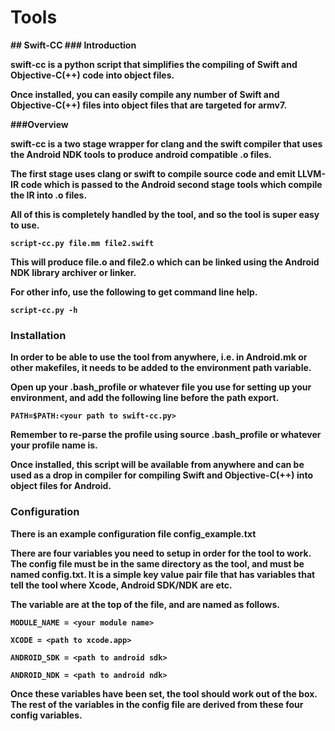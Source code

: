 # Tools
<b>
## Swift-CC
<b>
### Introduction

swift-cc is a python script that simplifies the compiling of Swift and Objective-C(++) code into object files.

Once installed, you can easily compile any number of Swift and Objective-C(++) files into object files that are targeted for armv7.


###Overview

swift-cc is a two stage wrapper for clang and the swift compiler that uses the Android NDK tools to produce android compatible .o files.

The first stage uses clang or swift to compile source code and emit LLVM-IR code which is passed to the Android second stage tools which compile the IR into .o files.

All of this is completely handled by the tool, and so the tool is super easy to use.

    script-cc.py file.mm file2.swift

This will produce file.o and file2.o which can be linked using the Android NDK library archiver or linker.

For other info, use the following to get command line help.

    script-cc.py -h
 

### Installation

In order to be able to use the tool from anywhere, i.e. in Android.mk or other makefiles, it needs to be added to the environment path variable.

Open up your .bash_profile or whatever file you use for setting up your environment, and add the following line before the path export.

    PATH=$PATH:<your path to swift-cc.py>
    
Remember to re-parse the profile using source .bash_profile or whatever your profile name is.

Once installed, this script will be available from anywhere and can be used as a drop in compiler for compiling Swift and Objective-C(++) into object files for Android.

### Configuration

There is an example configuration file **config_example.txt**

There are four variables you need to setup in order for the tool to work. The config file must be in the same directory as the tool, and must be named **config.txt**. It is a simple key value pair file that has variables that tell the tool where Xcode, Android SDK/NDK are etc.

The variable are at the top of the file, and are named as follows.

    MODULE_NAME = <your module name>
    
    XCODE = <path to xcode.app>  
    
    ANDROID_SDK = <path to android sdk>
    
    ANDROID_NDK = <path to android ndk>
    
Once these variables have been set, the tool should work out of the box. The rest of the variables in the config file are derived from these four config variables.
